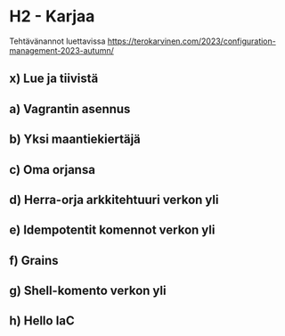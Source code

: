 # H2 - Karjaa 
Tehtävänannot luettavissa https://terokarvinen.com/2023/configuration-management-2023-autumn/

## x) Lue ja tiivistä

## a) Vagrantin asennus

## b) Yksi maantiekiertäjä

## c) Oma orjansa

## d) Herra-orja arkkitehtuuri verkon yli

## e) Idempotentit komennot verkon yli

## f) Grains

## g) Shell-komento verkon yli

## h) Hello IaC
